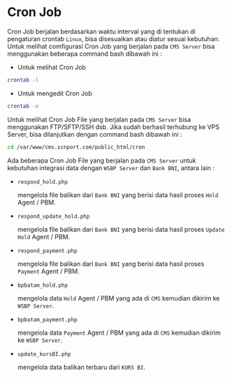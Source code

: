 # Cron Job

Cron Job berjalan berdasarkan waktu interval yang di tentukan di pengaturan crontab `Linux`, bisa disesuaikan atau diatur sesuai kebutuhan. Untuk melihat comfigurasi Cron Job yang berjalan pada `CMS Server` bisa menggunakan beberapa command bash dibawah ini :

- Untuk melihat Cron Job

```bash
crontab -l
```

- Untuk mengedit Cron Job

```bash
crontab -e
```

Untuk melihat Cron Job File yang berjalan pada `CMS Server` bisa menggunakan FTP/SFTP/SSH dsb. Jika sudah berhasil terhubung ke VPS Server, bisa dilanjutkan dengan command bash dibawah ini :

```bash
cd /var/www/cms.scnport.com/public_html/cron
```

Ada beberapa Cron Job File yang berjalan pada `CMS Server` untuk kebutuhan integrasi data dengan `WSBP Server` dan `Bank BNI`, antara lain :

- `respond_hold.php`

  mengelola file balikan dari `Bank BNI` yang berisi data hasil proses `Hold` Agent / PBM.

- `respond_update_hold.php`

  mengelola file balikan dari `Bank BNI` yang berisi data hasil proses `Update Hold` Agent / PBM.

- `respond_payment.php`

  mengelola file balikan dari `Bank BNI` yang berisi data hasil proses `Payment` Agent / PBM.

- `bpbatam_hold.php`

  mengelola data `Hold` Agent / PBM yang ada di `CMS` kemudian dikirim ke `WSBP Server`.

- `bpbatam_payment.php`

  mengelola data `Payment` Agent / PBM yang ada di `CMS` kemudian dikirim ke `WSBP Server`.

- `update_kursBI.php`

  mengelola data balikan terbaru dari `KURS BI`.
